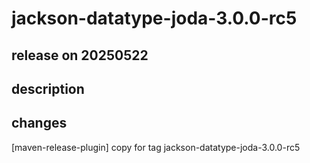 # jackson-datatype-joda-3.0.0-rc5

## release on 20250522
## description
## changes
[maven-release-plugin] copy for tag jackson-datatype-joda-3.0.0-rc5

